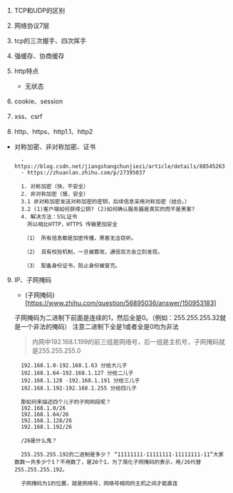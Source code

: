 1. TCP和UDP的区别

2. 网络协议7层

3. tcp的三次握手、四次挥手

4. 强缓存、协商缓存

5. http特点
    - 无状态

6. cookie、session

7. xss、csrf

8. http、https、http1.1、http2
  - 对称加密、非对称加密、证书
    ```
      - https://blog.csdn.net/jiangshangchunjiezi/article/details/88545263
      - https://zhuanlan.zhihu.com/p/27395037

      1. 对称加密（快，不安全）
      2. 非对称加密（慢，安全）
      3.1 非对称加密发送对称加密的密钥，后续信息采用对称加密（结合。）
      3.2 (1)客户端如何获得公钥? (2)如何确认服务器是真实的而不是黑客?
      4. 解决方法：SSL证书
        所以相比HTTP，HTTPS 传输更加安全

       （1） 所有信息都是加密传播，黑客无法窃听。

       （2） 具有校验机制，一旦被篡改，通信双方会立刻发现。

       （3） 配备身份证书，防止身份被冒充。
    ```

9. IP、子网掩码
      - (子网掩码)[https://www.zhihu.com/question/56895036/answer/150953183]

    子网掩码为二进制下前面是连续的1，然后全是0。（例如：255.255.255.32就是一个非法的掩码）
    注意二进制下全是1或者全是0均为非法

    > 内网中192.168.1.199的前三组是网络号，后一组是主机号，子网掩码就是255.255.255.0

    ```
      192.168.1.0-192.168.1.63 分给大儿子
      192.168.1.64-192.168.1.127 分给二儿子
      192.168.1.128 -192.168.1.191 分给三儿子
      192.168.1.192-192.168.1.255 分给四儿子

      那如何来描述四个儿子的子网网段呢？
      192.168.1.0/26
      192.168.1.64/26
      192.168.1.128/26
      192.168.1.192/26

      /26是什么鬼？

      255.255.255.192的二进制是多少？ “11111111-11111111-11111111-11”大家数数一共多少个1？不用数了，是26个1，为了简化子网掩码的表示，用/26代替255.255.255.192。

      子网掩码为1的位置，就是网络号，网络号相同的主机之间才能直连

    ```